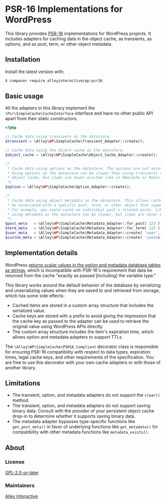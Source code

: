 # PSR-16 Implementations for WordPress

This library provides [PSR-16](https://www.php-fig.org/psr/psr-16/) implementations for WordPress projects. It includes adapters for caching data in the object cache, as transients, as options, and as post, term, or other object metadata.

## Installation

Install the latest version with:

```bash
$ composer require alleyinteractive/wp-psr16
```

## Basic usage

All the adapters in this library implement the `\Psr\SimpleCache\CacheInterface` interface and have no other public API apart from their static constructors.

```php
<?php

// Cache data using transients as the datastore.
$transient = \Alley\WP\SimpleCache\Transient_Adapter::create();

// Cache data using the object cache as the datastore.
$object_cache = \Alley\WP\SimpleCache\Object_Cache_Adapter::create();

/*
 * Cache data using options as the datastore. The options are not autoloaded.
 * Using options as the datastore can be slower than using transients or the
 * object cache, but items are never evicted like in Memcache or Redis.
 */
$option = \Alley\WP\SimpleCache\Option_Adapter::create();

/*
 * Cache data using object metadata as the datastore. This allows cache items to
 * be associated with a specific post, term, or other object that supports metadata.
 * For example, you could cache an individual post's related posts. Like options,
 * using metadata as the datastore can be slower, but items are never evicted.
 */
$post_meta   = \Alley\WP\SimpleCache\Metadata_Adapter::for_post( 123 );
$term_meta   = \Alley\WP\SimpleCache\Metadata_Adapter::for_term( 123 );
$user_meta   = \Alley\WP\SimpleCache\Metadata_Adapter::create( 'user', 123 );
$custom_meta = \Alley\WP\SimpleCache\Metadata_Adapter::create( 'custom', 123 );
```

## Implementation details

WordPress [returns scalar values in the option and metadata database tables as strings](https://core.trac.wordpress.org/ticket/31820#comment:2), which is incompatible with PSR-16's requirement that data be returned from the cache "exactly as passed [including] the variable type."

This library works around the default behavior of the database by serializing and unserializing values when they are saved to and retrieved from storage, which has some side effects:

* Cached items are stored in a custom array structure that includes the serialized value.
* Cache keys are stored with a prefix to avoid giving the impression that the cache key as passed to the adapter can be used to retrieve the original value using WordPress APIs directly.
* The custom array structure includes the item's expiration time, which allows option and metadata adapters to support TTLs.

The `\Alley\WP\SimpleCache\PSR16_Compliant` decorator class is responsible for ensuring PSR-16 compatibility with respect to data types, expiration times, legal cache keys, and other requirements of the specification. You are free to use this decorator with your own cache adapters or with those of another library.

## Limitations

* The transient, option, and metadata adapters do not support the `clear()` method.
* The transient, option, and metadata adapters do not support saving binary data. Consult with the provider of your persistent object cache drop-in to determine whether it supports saving binary data.
* The metadata adapter bypasses type-specific functions like `get_post_meta()` in favor of underlying functions like `get_metadata()` for compatibility with other metadata functions like `metadata_exists()`.

## About

### License

[GPL-2.0-or-later](https://github.com/alleyinteractive/wp-psr16/blob/main/LICENSE)

### Maintainers

[Alley Interactive](https://github.com/alleyinteractive)
